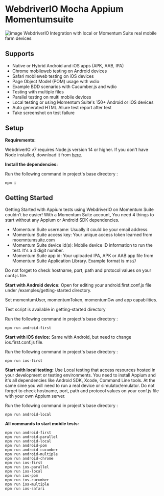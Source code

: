 # WebdriverIO Mocha Appium Momentumsuite
![image](https://user-images.githubusercontent.com/105457661/171344591-02737e7e-f1db-4192-8c3b-e202f4eb5fab.png)
WebdriverIO Integration with local or Momentum Suite real mobile farm devices

## Supports
  * Native or Hybrid Android and iOS apps (APK, AAB, IPA)
  * Chrome mobileweb testing on Android devices
  * Safari mobileweb testing on iOS devices
  * Page Object Model (POM) usage with wdio
  * Example BDD scenarios with Cucumber.js and wdio
  * Testing with multiple files
  * Parallel testing on multi mobile devices
  * Local testing or using Momentum Suite's 150+ Android or iOS devices
  * Auto generated HTML Allure test report after test
  * Take screenshot on test failure

## Setup

**Requirements:**

WebdriverIO v7 requires Node.js version 14 or higher. If you don't have Node installed, download it from [here](https://nodejs.org/en/).

**Install the dependencies:**

Run the following command in project's base directory :
```
npm i
```

## Getting Started
Getting Started with Appium tests using WebdriverIO on Momentum Suite couldn't be easier!
With a Momentum Suite account, You need 4 things to start without any Appium or Android SDK dependencies.
  * Momentum Suite username: Usually it could be your email address
  * Momentum Suite access key: Your unique access token learned from moemntumsuite.com
  * Momentum Suite device id(s): Mobile device ID information to run the test. It's a 4 digit number.
  * Momentum Suite app id: Your uploaded IPA, APK or AAB app file from Momentum Suite Application Library. Example format is ms://<hashed-app-id>
 
 Do not forget to check hostname, port, path and protocol values on your conf.js file.

**Start with Android device:**
 Open for editing your android.first.conf.js file under /examples/getting-started directory.
 
 Set momentumUser, momentumToken, momentumGw and app capabilities.
 
 Test script is available in getting-started directory
 
 Run the following command in project's base directory :
```
npm run android-first
```


**Start with iOS device:**
Same with Android, but need to change ios.first.conf.js file.
 
Run the following command in project's base directory :
```
npm run ios-first
```
 

**Start with local testing:**
Use Local testing that access resources hosted in your development or testing environments. You need to install Appium and it's all dependencies like Android SDK, Xcode, Command Line tools. At the same sime you will need to run a real device or simulator/emulator.  Do not forget to check hostname, port, path and protocol values on your conf.js file with your own Appium server.
 
Run the following command in project's base directory :
```
npm run android-local
```
 
 **All commands to start mobile tests:**
 ```
 npm run android-first
 npm run android-parallel
 npm run android-local
 npm run android-pom
 npm run android-cucumber
 npm run android-multiple
 npm run android-chrome
 npm run ios-first
 npm run ios-parallel
 npm run ios-local
 npm run ios-pom
 npm run ios-cucumber
 npm run ios-multiple
 npm run ios-safari
```
 
 
